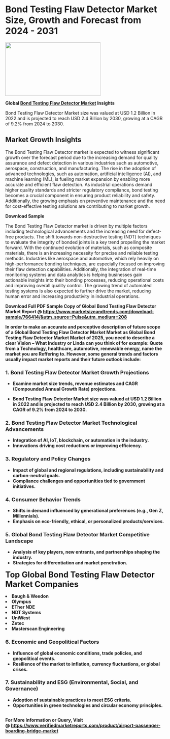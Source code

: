 <H1>Bond Testing Flaw Detector Market Size, Growth and Forecast from 2024 - 2031</H1><img class="aligncenter size-medium wp-image-584254" src="https://thirdeyenews.in/wp-content/uploads/2024/09/Global-Market-Research-300x168.jpeg" alt="" width="300" height="168" /><p><strong>Global&nbsp;<a href="https://www.marketsizeandtrends.com/download-sample/766414/&amp;utm_source=Pulse&amp;utm_medium=208">Bond Testing Flaw Detector Market</a> Insights</strong></p><p>Bond Testing Flaw Detector Market size was valued at USD 1.2 Billion in 2022 and is projected to reach USD 2.4 Billion by 2030, growing at a CAGR of 9.2% from 2024 to 2030.</p><p><h2>Market Growth Insights</h2> <p>The Bond Testing Flaw Detector market is expected to witness significant growth over the forecast period due to the increasing demand for quality assurance and defect detection in various industries such as automotive, aerospace, construction, and manufacturing. The rise in the adoption of advanced technologies, such as automation, artificial intelligence (AI), and machine learning (ML), is fueling market expansion by enabling more accurate and efficient flaw detection. As industrial operations demand higher quality standards and stricter regulatory compliance, bond testing becomes a crucial component in ensuring product reliability and safety. Additionally, the growing emphasis on preventive maintenance and the need for cost-effective testing solutions are contributing to market growth.</p> <p><strong>Download Sample</strong></p> <p>The Bond Testing Flaw Detector market is driven by multiple factors including technological advancements and the increasing need for defect-free products. The shift towards non-destructive testing (NDT) techniques to evaluate the integrity of bonded joints is a key trend propelling the market forward. With the continued evolution of materials, such as composite materials, there is an increasing necessity for precise and reliable testing methods. Industries like aerospace and automotive, which rely heavily on high-performance bonding techniques, are especially focused on improving their flaw detection capabilities. Additionally, the integration of real-time monitoring systems and data analytics is helping businesses gain actionable insights into their bonding processes, reducing operational costs and improving overall quality control. The growing trend of automated testing systems is also expected to further drive the market, reducing human error and increasing productivity in industrial operations. <p><strong></p><p><span class=""><strong>Download Full PDF Sample Copy of Global Bond Testing Flaw Detector Market Report</strong> @ <a href="https://www.marketsizeandtrends.com/download-sample/766414/&amp;utm_source=Pulse&amp;utm_medium=208" target="_blank">https://www.marketsizeandtrends.com/download-sample/766414/&amp;utm_source=Pulse&amp;utm_medium=208</a></span></p><p>In order to make an accurate and perceptive description of future scope of a Global&nbsp;Bond Testing Flaw Detector Market Market as Global&nbsp;Bond Testing Flaw Detector Market Market of 2025, you need to describe a clear Vision &ndash; What Industry or Linda can you think of for example: Quote from a Technology, healthcare, automotive, renewable energy, name the market you are Reffering to. However, some general trends and factors usually impact market reports and their future outlook include:</p><h3>1.&nbsp;<strong>Bond Testing Flaw Detector Market Growth Projections</strong></h3><ul><li>Examine market size trends, revenue estimates and CAGR (Compounded Annual Growth Rate) projections.</li><li><p>Bond Testing Flaw Detector Market size was valued at USD 1.2 Billion in 2022 and is projected to reach USD 2.4 Billion by 2030, growing at a CAGR of 9.2% from 2024 to 2030.</p></li></ul><h3>2.&nbsp;<strong>Bond Testing Flaw Detector Market Technological Advancements</strong></h3><ul><li>Integration of AI, IoT, blockchain, or automation in the industry.</li><li>Innovations driving cost reductions or improving efficiency.</li></ul><h3>3.&nbsp;<strong>Regulatory and Policy Changes</strong></h3><ul><li>Impact of global and regional regulations, including sustainability and carbon-neutral goals.</li><li>Compliance challenges and opportunities tied to government initiatives.</li></ul><h3>4.&nbsp;<strong>Consumer Behavior Trends</strong></h3><ul><li>Shifts in demand influenced by generational preferences (e.g., Gen Z, Millennials).</li><li>Emphasis on eco-friendly, ethical, or personalized products/services.</li></ul><h3>5.&nbsp;<strong>Global Bond Testing Flaw Detector Market Competitive Landscape</strong></h3><ul><li>Analysis of key players, new entrants, and partnerships shaping the industry.</li><li>Strategies for differentiation and market penetration.</li></ul><p data-pm-slice="1 1 []"><span style="color: inherit; font-family: inherit; font-size: 25px;">Top Global Bond Testing Flaw Detector Market Companies</span></p><div class="" data-test-id=""><p><li>Baugh & Weedon</li><li> Olympus</li><li> ETher NDE</li><li> NDT Systems</li><li> UniWest</li><li> Zetec</li><li> Masterscan Engineering</li></p></div><h3>6.&nbsp;<strong>Economic and Geopolitical Factors</strong></h3><ul><li>Influence of global economic conditions, trade policies, and geopolitical events.</li><li>Resilience of the market to inflation, currency fluctuations, or global crises.</li></ul><h3>7.&nbsp;<strong>Sustainability and ESG (Environmental, Social, and Governance)</strong></h3><ul><li>Adoption of sustainable practices to meet ESG criteria.</li><li>Opportunities in green technologies and circular economy principles.</li></ul><h2><strong style="font-size: 14px;">For More Information or Query, Visit @&nbsp;</strong><a style="background-color: #ffffff; font-size: 14px;" href="https://www.marketsizeandtrends.com/report/bond-testing-flaw-detector-market/" target="_blank">https://www.verifiedmarketreports.com/product/airport-passenger-boarding-bridge-market</a></h2>
